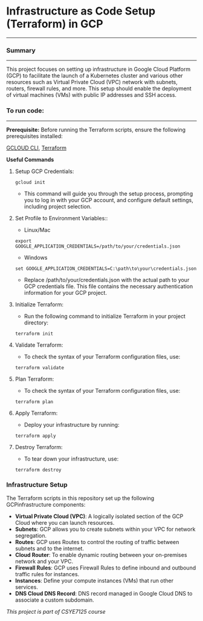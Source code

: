 #  Infrastructure as Code Setup (Terraform) in  GCP
---------------------------------------------------------------------------------------------

### Summary
---------------------------------------------------------------------------------------------
This project focuses on setting up infrastructure in Google Cloud Platform (GCP) to facilitate the launch of a Kubernetes cluster and various other resources such as Virtual Private Cloud (VPC) network with subnets, routers, firewall rules, and more. This setup should enable the deployment of virtual machines (VMs) with public IP addresses and SSH access.

### To run code:
-----------------------

**Prerequisite:** 
Before running the Terraform scripts, ensure the following prerequisites installed:

[ GCLOUD CLI](https://cloud.google.com/sdk/docs/install), [Terraform ](https://www.terraform.io/)


**Useful Commands**

1. Setup GCP Credentials:
    ```
    gcloud init
    ```
    - This command will guide you through the setup process, prompting you to log in with your GCP account, and configure default settings, including project selection.

2. Set Profile to Environment Variables::
    -   Linux/Mac
    ```
    export GOOGLE_APPLICATION_CREDENTIALS=/path/to/your/credentials.json
    ```
    -   Windows
    ```
    set GOOGLE_APPLICATION_CREDENTIALS=C:\path\to\your\credentials.json
    ```
    - Replace /path/to/your/credentials.json with the actual path to your GCP credentials file. This file contains the necessary authentication information for your GCP project.

3. Initialize Terraform:
    -  Run the following command to initialize Terraform in your project directory:
    ```
    terraform init
    ```
4. Validate Terraform:
    - To check the syntax of your Terraform configuration files, use:
    ```
    terraform validate 
    ```
5. Plan Terraform:
    - To check the syntax of your Terraform configuration files, use:
    ```
    terraform plan 
    ```
6. Apply Terraform:
    - Deploy your infrastructure by running:
    ```
    terraform apply 
    ```
7. Destroy Terraform:
    - To tear down your infrastructure, use:
    ```
    terraform destroy
    ```

### Infrastructure Setup

The Terraform scripts in this repository set up the following GCPinfrastructure components:

- **Virtual Private Cloud (VPC)**: A logically isolated section of the GCP Cloud where you can launch   resources.
- **Subnets**: GCP allows you to create subnets within your VPC for network segregation.
- **Routes**: GCP uses Routes to control the routing of traffic between subnets and to the internet.
- **Cloud Router**: To enable dynamic routing between your on-premises network and your VPC.
- **Firewall Rules**: GCP uses Firewall Rules to define inbound and outbound traffic rules for instances.
- **Instances**: Define your compute instances (VMs) that run other services.
- **DNS Cloud DNS Record**: DNS record managed in Google Cloud DNS to associate a custom subdomain. 


_This project is part of CSYE7125 course_




